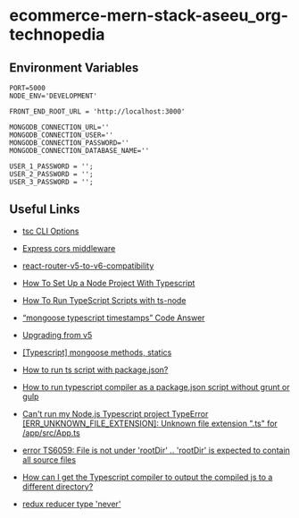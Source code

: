 # ecommerce-mern-stack-aseeu_org-technopedia

## Environment Variables

```env
PORT=5000
NODE_ENV='DEVELOPMENT'

FRONT_END_ROOT_URL = 'http://localhost:3000'

MONGODB_CONNECTION_URL=''
MONGODB_CONNECTION_USER=''
MONGODB_CONNECTION_PASSWORD=''
MONGODB_CONNECTION_DATABASE_NAME=''

USER_1_PASSWORD = '';
USER_2_PASSWORD = '';
USER_3_PASSWORD = '';

```

## Useful Links

- [tsc CLI Options](https://www.typescriptlang.org/docs/handbook/compiler-options.html)

- [Express cors middleware](https://expressjs.com/en/resources/middleware/cors.html)

- [react-router-v5-to-v6-compatibility](https://codesandbox.io/s/react-router-v5-to-v6-compatibility-tlhb4?file=/src/src/element-wrapper.jsx:26-73)

- [How To Set Up a Node Project With Typescript](https://www.digitalocean.com/community/tutorials/setting-up-a-node-project-with-typescript)

- [How To Run TypeScript Scripts with ts-node
  ](https://www.digitalocean.com/community/tutorials/typescript-running-typescript-ts-node)

- [“mongoose typescript timestamps” Code Answer](https://www.codegrepper.com/code-examples/typescript/mongoose+typescript+timestamps)

- [Upgrading from v5](https://reactrouter.com/docs/en/v6/upgrading/v5#relative-routes-and-links)

- [[Typescript] mongoose methods, statics](https://millo-l.github.io/Typescript-mongoose-methods-statics/)

- [How to run ts script with package.json?](https://stackoverflow.com/questions/59468082/how-to-run-ts-script-with-package-json)

- [How to run typescript compiler as a package.json script without grunt or gulp](https://stackoverflow.com/a/57563174/13961420)

- [Can't run my Node.js Typescript project TypeError [ERR_UNKNOWN_FILE_EXTENSION]: Unknown file extension ".ts" for /app/src/App.ts](https://stackoverflow.com/questions/62096269/cant-run-my-node-js-typescript-project-typeerror-err-unknown-file-extension)

- [error TS6059: File is not under 'rootDir' .. 'rootDir' is expected to contain all source files](https://stackoverflow.com/questions/57422458/error-ts6059-file-is-not-under-rootdir-rootdir-is-expected-to-contain-al)

- [How can I get the Typescript compiler to output the compiled js to a different directory?](https://stackoverflow.com/questions/24454371/how-can-i-get-the-typescript-compiler-to-output-the-compiled-js-to-a-different-d)

- [redux reducer type 'never'](https://stackoverflow.com/a/62363589/13961420)

